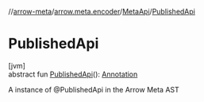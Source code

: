 //[arrow-meta](../../../index.md)/[arrow.meta.encoder](../index.md)/[MetaApi](index.md)/[PublishedApi](-published-api.md)

# PublishedApi

[jvm]\
abstract fun [PublishedApi](-published-api.md)(): [Annotation](../../arrow.meta.ast/-annotation/index.md)

A instance of @PublishedApi in the Arrow Meta AST
